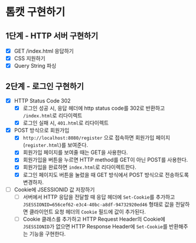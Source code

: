 # 톰캣 구현하기

## 1단계 - HTTP 서버 구현하기
- [x] GET /index.html 응답하기
- [x] CSS 지원하기
- [x] Query String 파싱

## 2단계 - 로그인 구현하기
- [x] HTTP Status Code 302
  - [x] 로그인 성공 시, 응답 헤더에 http status code를 302로 반환하고 `/index.html`로 리다이렉트
  - [x] 로그인 실패 시,  `401.html`로 리다이렉트
- [x] POST 방식으로 회원가입
  - [x] `http://localhost:8080/register` 으로 접속하면 회원가입 페이지(`register.html`)를 보여준다.
  - [x] 회원가입 페이지를 보여줄 때는 GET을 사용한다.
  - [x] 회원가입을 버튼을 누르면 HTTP method를 GET이 아닌 POST를 사용한다.
  - [x] 회원가입을 완료하면 `index.html`로 리다이렉트한다.
  - [x] 로그인 페이지도 버튼을 눌렀을 때 GET 방식에서 POST 방식으로 전송하도록 변경하자.
- [ ] Cookie에 JSESSIONID 값 저장하기
  - [ ] 서버에서 HTTP 응답을 전달할 때 응답 헤더에 `Set-Cookie`를 추가하고 `JSESSIONID=656cef62-e3c4-40bc-a8df-94732920ed46` 형태로 값을 전달하면 클라이언트 요청 헤더의 `Cookie` 필드에 값이 추가된다.
  - [ ] Cookie 클래스를 추가하고 HTTP Request Header의 Cookie에 `JSESSIONID`가 없으면 HTTP Response Header에 `Set-Cookie`를 반환해주는 기능을 구현한다.
